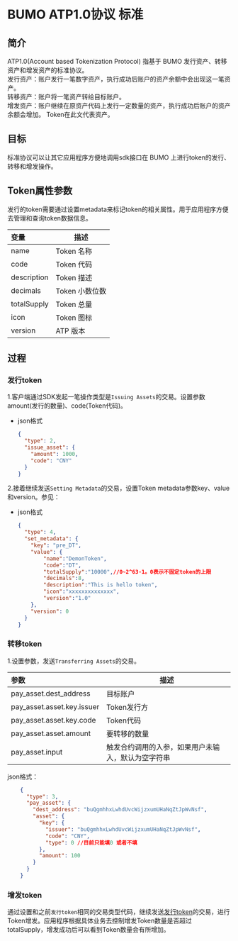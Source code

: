 # BUMO ATP1.0协议 标准

## 简介

ATP1.0(Account based Tokenization Protocol) 指基于 BUMO 发行资产、转移资产和增发资产的标准协议。  
发行资产：账户发行一笔数字资产，执行成功后账户的资产余额中会出现这一笔资产。  
转移资产：账户将一笔资产转给目标账户。  
增发资产：账户继续在原资产代码上发行一定数量的资产，执行成功后账户的资产余额会增加。
Token在此文代表资产。
## 目标

标准协议可以让其它应用程序方便地调用sdk接口在 BUMO 上进行token的发行、转移和增发操作。


## Token属性参数
发行的token需要通过设置metadata来标记token的相关属性。用于应用程序方便去管理和查询token数据信息。  

| 变量        | 描述                    |  
| :----------- | --------------------------- |
|name          | Token 名称                 |
|code          | Token 代码                  |
|description   | Token 描述                  |
|decimals      | Token 小数位数              |
|totalSupply   | Token 总量                  |
|icon          | Token 图标                  |
|version       | ATP 版本                |



## 过程

### 发行token  
1.客户端通过SDK发起一笔操作类型是`Issuing Assets`的交易。设置参数amount(发行的数量)、code(Token代码)。  
- json格式

    ```json
    {
      "type": 2,
      "issue_asset": {
        "amount": 1000,
        "code": "CNY"
      }
    }
    ```

2.接着继续发送`Setting Metadata`的交易，设置Token metadata参数key、value和version。参见：  
- json格式

    ```JSON
    {
      "type": 4,
      "set_metadata": {
        "key": "pre_DT",
        "value": {
            "name":"DemonToken",
            "code":"DT",
            "totalSupply":"10000",//0~2^63-1。0表示不固定token的上限
            "decimals":8,
            "description":"This is hello token",
            "icon":"xxxxxxxxxxxxxx",
            "version":"1.0"
        },
        "version": 0
      }
    }
    ```



### 转移token  
1.设置参数，发送`Transferring Assets`的交易。  

|参数|描述
|:--- | --- 
|pay_asset.dest_address |  目标账户
|pay_asset.asset.key.issuer|  Token发行方
|pay_asset.asset.key.code|  Token代码
|pay_asset.asset.amount|  要转移的数量
|pay_asset.input|  触发合约调用的入参，如果用户未输入，默认为空字符串  
json格式：
```JSON
    {
      "type": 3,
      "pay_asset": {
        "dest_address": "buQgmhhxLwhdUvcWijzxumUHaNqZtJpWvNsf",
        "asset": {
          "key": {
            "issuer": "buQgmhhxLwhdUvcWijzxumUHaNqZtJpWvNsf",
            "code": "CNY",
            "type": 0 //目前只能填0 或者不填
          },
          "amount": 100
        }
      }
    }
  ```
### 增发token  
通过设置和之前`发行token`相同的交易类型代码，继续发送[发行token](#发行token)的交易，进行Token增发。应用程序根据具体业务去控制增发Token数量是否超过totalSupply，增发成功后可以看到Token数量会有所增加。






